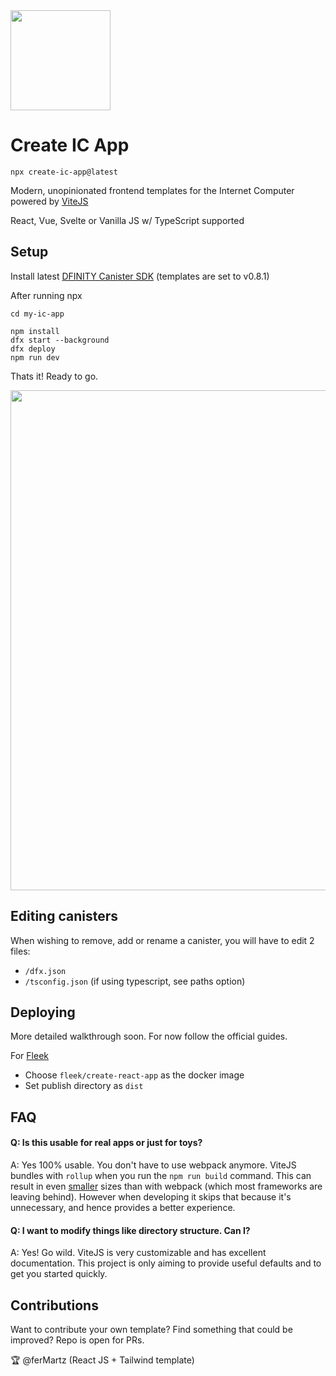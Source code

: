<img height=160 src="https://sdk.dfinity.org/_/img/logo-dark.svg" />

# Create IC App

```
npx create-ic-app@latest
```
Modern, unopinionated frontend templates for the Internet Computer powered by [ViteJS](https://vitejs.dev/)

React, Vue, Svelte or Vanilla JS w/ TypeScript supported



## Setup

Install latest [DFINITY Canister SDK](https://dfinity.org/developers/) (templates are set to v0.8.1)

After running npx
```
cd my-ic-app

npm install
dfx start --background
dfx deploy
npm run dev
```
Thats it! Ready to go.

<img width=800 src="https://i.imgur.com/5Lf5i7v.png" />


## Editing canisters

When wishing to remove, add or rename a canister, you will have to edit 2 files:

* `/dfx.json`
* `/tsconfig.json` (if using typescript, see paths option)

## Deploying

More detailed walkthrough soon. For now follow the official guides.

For [Fleek](https://fleek.co)

* Choose `fleek/create-react-app` as the docker image
* Set publish directory as `dist`

## FAQ

#### Q: Is this usable for real apps or just for toys?

A: Yes 100% usable. You don't have to use webpack anymore. ViteJS bundles with `rollup` when you run the `npm run build` command. This can result in even [smaller](https://blog.logrocket.com/benchmarking-bundlers-2020-rollup-parcel-webpack/) sizes than with webpack (which most frameworks are leaving behind).
However when developing it skips that because it's unnecessary, and hence provides a better experience.

#### Q: I want to modify things like directory structure. Can I?

A: Yes! Go wild. ViteJS is very customizable and has excellent documentation. This project is only aiming to provide useful defaults and to get you started quickly.

## Contributions
Want to contribute your own template? Find something that could be improved? Repo is open for PRs.

:trophy:
@ferMartz (React JS + Tailwind template)

